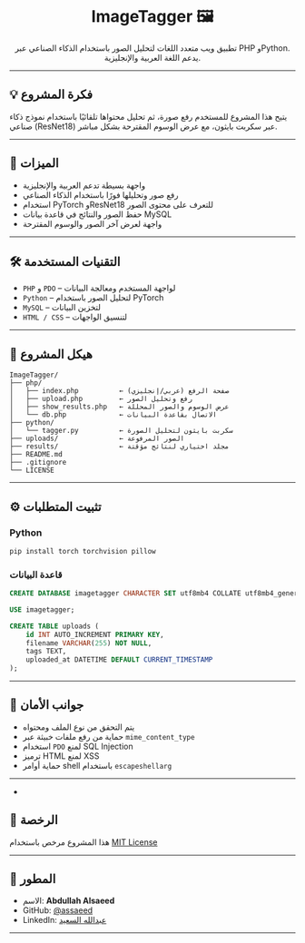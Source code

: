 
<h1 align="center">ImageTagger 🖼️</h1>

<p align="center">
  تطبيق ويب متعدد اللغات لتحليل الصور باستخدام الذكاء الصناعي عبر PHP وPython.<br>
  يدعم اللغة العربية والإنجليزية.
</p>

---

## 💡 فكرة المشروع
يتيح هذا المشروع للمستخدم رفع صورة، ثم تحليل محتواها تلقائيًا باستخدام نموذج ذكاء صناعي (ResNet18) عبر سكربت بايثون، مع عرض الوسوم المقترحة بشكل مباشر.

---

## 🚀 الميزات
- واجهة بسيطة تدعم العربية والإنجليزية
- رفع صور وتحليلها فورًا باستخدام الذكاء الصناعي
- استخدام PyTorch وResNet18 للتعرف على محتوى الصور
- حفظ الصور والنتائج في قاعدة بيانات MySQL
- واجهة لعرض آخر الصور والوسوم المقترحة

---

## 🛠️ التقنيات المستخدمة
- `PHP` و `PDO` – لواجهة المستخدم ومعالجة البيانات
- `Python` – لتحليل الصور باستخدام PyTorch
- `MySQL` – لتخزين البيانات
- `HTML / CSS` – لتنسيق الواجهات

---

## 📁 هيكل المشروع

```
ImageTagger/
├── php/
│   ├── index.php          ← صفحة الرفع (عربي/إنجليزي)
│   ├── upload.php         ← رفع وتحليل الصور
│   ├── show_results.php   ← عرض الوسوم والصور المحللة
│   └── db.php             ← الاتصال بقاعدة البيانات
├── python/
│   └── tagger.py          ← سكربت بايثون لتحليل الصورة
├── uploads/               ← الصور المرفوعة
├── results/               ← مجلد اختياري لنتائج مؤقتة
├── README.md
├── .gitignore
└── LICENSE
```

---

## ⚙️ تثبيت المتطلبات

### Python
```bash
pip install torch torchvision pillow
```

### قاعدة البيانات
```sql
CREATE DATABASE imagetagger CHARACTER SET utf8mb4 COLLATE utf8mb4_general_ci;

USE imagetagger;

CREATE TABLE uploads (
    id INT AUTO_INCREMENT PRIMARY KEY,
    filename VARCHAR(255) NOT NULL,
    tags TEXT,
    uploaded_at DATETIME DEFAULT CURRENT_TIMESTAMP
);
```

---

## 🔐 جوانب الأمان
- يتم التحقق من نوع الملف ومحتواه
- حماية من رفع ملفات خبيثة عبر `mime_content_type`
- استخدام `PDO` لمنع SQL Injection
- ترميز HTML لمنع XSS
- حماية أوامر shell باستخدام `escapeshellarg`

---


-

## 📄 الرخصة
هذا المشروع مرخص باستخدام [MIT License](LICENSE)

---

## 👤 المطور
- الاسم: **Abdullah Alsaeed**
- GitHub: [@assaeed](https://github.com/assaeed)
- LinkedIn: [عبدالله السعيد](https://www.linkedin.com/in/عبدالله-السعيد-10b41b3b/)

---

